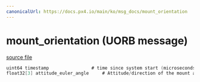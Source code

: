 ```yaml
---
canonicalUrl: https://docs.px4.io/main/ko/msg_docs/mount_orientation
---
```


# mount_orientation (UORB message)



[source file](https://github.com/PX4/PX4-Autopilot/blob/release/1.13/msg/mount_orientation.msg)

```c
uint64 timestamp                # time since system start (microseconds)
float32[3] attitude_euler_angle     # Attitude/direction of the mount as euler angles in rad

```
